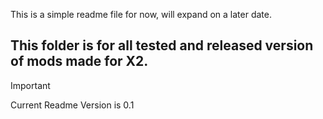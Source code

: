 This is a simple readme file for now, will expand on a later date.

## This folder is for all tested and released version of mods made for X2.






>[!IMPORTANT]
> Current Readme Version is 0.1